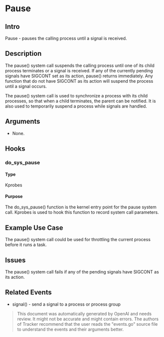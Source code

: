 
# Pause

## Intro
Pause - pauses the calling process until a signal is received.

## Description
The pause() system call suspends the calling process until one of its child process terminates or a signal is received. If any of the currently pending signals have SIGCONT set as its action, pause() returns immediately. Any function that do not have SIGCONT as its action will suspend the process until a signal occurs.

The pause() system call is used to synchronize a process with its child processes, so that when a child terminates, the parent can be notified. It is also used to temporarily suspend a process while signals are handled.

## Arguments
* None.

## Hooks
### do_sys_pause
#### Type
Kprobes
#### Purpose
The do_sys_pause() function is the kernel entry point for the pause system call. Kprobes is used to hook this function to record system call parameters.

## Example Use Case
The pause() system call could be used for throttling the current process before it runs a task.

## Issues
The pause() system call fails if any of the pending signals have SIGCONT as its action.

## Related Events
* signal()  -  send a signal to a process or process group

> This document was automatically generated by OpenAI and needs review. It might
> not be accurate and might contain errors. The authors of Tracker recommend that
> the user reads the "events.go" source file to understand the events and their
> arguments better.
